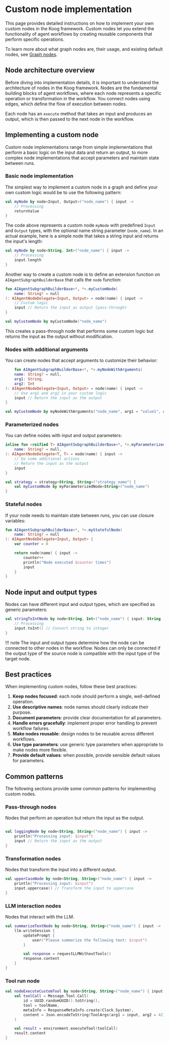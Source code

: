 # Custom node implementation

This page provides detailed instructions on how to implement your own custom nodes in the Koog framework. 
Custom nodes let you extend the functionality of agent workflows by creating reusable components that perform specific
operations.

To learn more about what graph nodes are, their usage, and existing default nodes, see [Graph nodes](nodes-and-components.md).

## Node architecture overview

Before diving into implementation details, it is important to understand the architecture of nodes in the Koog framework. Nodes are the fundamental building blocks of agent workflows, where each node represents a specific operation or transformation in the workflow. You connect nodes using edges, which define the flow of execution between nodes.

Each node has an `execute` method that takes an input and produces an output, which is then passed to the next node in the workflow.

## Implementing a custom node

Custom node implementations range from simple implementations that perform a basic logic on the input data and return
an output, to more complex node implementations that accept parameters and maintain state between runs.

### Basic node implementation

The simplest way to implement a custom node in a graph and define your own custom logic would be to use the following pattern:

<!--- INCLUDE
import ai.koog.agents.core.dsl.builder.strategy

typealias Input = String
typealias Output = Int

val returnValue = 42

val str = strategy<Input, Output>("my-strategy") {
-->
<!--- SUFFIX
}
-->
```kotlin
val myNode by node<Input, Output>("node_name") { input ->
    // Processing
    returnValue
}
```
<!--- KNIT example-custom-nodes-01.kt -->

The code above represents a custom node `myNode` with predefined `Input` and `Output` types, with the optional name
string parameter (`node_name`). In an actual example, here is a simple node that takes a string input and returns
the input's length:

<!--- INCLUDE
import ai.koog.agents.core.dsl.builder.strategy

val str = strategy<String, Int>("my-strategy") {
-->
<!--- SUFFIX
}
-->
```kotlin
val myNode by node<String, Int>("node_name") { input ->
    // Processing
    input.length
}
```
<!--- KNIT example-custom-nodes-02.kt -->

Another way to create a custom node is to define an extension function on `AIAgentSubgraphBuilderBase` that
calls the `node` function:

<!--- INCLUDE
import ai.koog.agents.core.dsl.builder.AIAgentNodeDelegate
import ai.koog.agents.core.dsl.builder.AIAgentSubgraphBuilderBase
import ai.koog.agents.core.dsl.builder.strategy

typealias Input = String
typealias Output = String

val strategy = strategy<String, String>("strategy_name") {
-->
<!--- SUFFIX
}
-->
```kotlin
fun AIAgentSubgraphBuilderBase<*, *>.myCustomNode(
    name: String? = null
): AIAgentNodeDelegate<Input, Output> = node(name) { input ->
    // Custom logic
    input // Return the input as output (pass-through)
}

val myCustomNode by myCustomNode("node_name")
```
<!--- KNIT example-custom-nodes-03.kt -->

This creates a pass-through node that performs some custom logic but returns the input as the output without modification.

### Nodes with additional arguments

You can create nodes that accept arguments to customize their behavior:

<!--- INCLUDE
import ai.koog.agents.core.dsl.builder.AIAgentNodeDelegate
import ai.koog.agents.core.dsl.builder.AIAgentSubgraphBuilderBase
import ai.koog.agents.core.dsl.builder.strategy

typealias Input = String
typealias Output = String

val strategy = strategy<String, String>("strategy_name") {
-->
<!--- SUFFIX
}
-->
```kotlin
    fun AIAgentSubgraphBuilderBase<*, *>.myNodeWithArguments(
    name: String? = null,
    arg1: String,
    arg2: Int
): AIAgentNodeDelegate<Input, Output> = node(name) { input ->
    // Use arg1 and arg2 in your custom logic
    input // Return the input as the output
}

val myCustomNode by myNodeWithArguments("node_name", arg1 = "value1", arg2 = 42)
```
<!--- KNIT example-custom-nodes-04.kt -->


### Parameterized nodes

You can define nodes with input and output parameters:

<!--- INCLUDE
import ai.koog.agents.core.dsl.builder.AIAgentNodeDelegate
import ai.koog.agents.core.dsl.builder.AIAgentSubgraphBuilderBase
import ai.koog.agents.core.dsl.builder.strategy
-->

```kotlin
inline fun <reified T> AIAgentSubgraphBuilderBase<*, *>.myParameterizedNode(
    name: String? = null,
): AIAgentNodeDelegate<T, T> = node(name) { input ->
    // Do some additional actions
    // Return the input as the output
    input
}

val strategy = strategy<String, String>("strategy_name") {
    val myCustomNode by myParameterizedNode<String>("node_name")
}
```
<!--- KNIT example-custom-nodes-05.kt -->

### Stateful nodes

If your node needs to maintain state between runs, you can use closure variables:

<!--- INCLUDE
import ai.koog.agents.core.dsl.builder.AIAgentNodeDelegate
import ai.koog.agents.core.dsl.builder.AIAgentSubgraphBuilderBase

typealias Input = Unit
typealias Output = Unit

-->
```kotlin
fun AIAgentSubgraphBuilderBase<*, *>.myStatefulNode(
    name: String? = null
): AIAgentNodeDelegate<Input, Output> {
    var counter = 0

    return node(name) { input ->
        counter++
        println("Node executed $counter times")
        input
    }
}
```
<!--- KNIT example-custom-nodes-06.kt -->

## Node input and output types

Nodes can have different input and output types, which are specified as generic parameters:

<!--- INCLUDE
import ai.koog.agents.core.dsl.builder.strategy

val strategy = strategy<String, String>("strategy_name") {
-->
<!--- SUFFIX
}
-->
```kotlin
val stringToIntNode by node<String, Int>("node_name") { input: String ->
    // Processing
    input.toInt() // Convert string to integer
}
```
<!--- KNIT example-custom-nodes-07.kt -->

!!! note
    The input and output types determine how the node can be connected to other nodes in the workflow. Nodes can only be connected if the output type of the source node is compatible with the input type of the target node.

## Best practices

When implementing custom nodes, follow these best practices:

1. **Keep nodes focused**: each node should perform a single, well-defined operation.
2. **Use descriptive names**: node names should clearly indicate their purpose.
3. **Document parameters**: provide clear documentation for all parameters.
4. **Handle errors gracefully**: implement proper error handling to prevent workflow failures.
5. **Make nodes reusable**: design nodes to be reusable across different workflows.
6. **Use type parameters**: use generic type parameters when appropriate to make nodes more flexible.
7. **Provide default values**: when possible, provide sensible default values for parameters.

## Common patterns

The following sections provide some common patterns for implementing custom nodes.

### Pass-through nodes

Nodes that perform an operation but return the input as the output.

<!--- INCLUDE
import ai.koog.agents.core.dsl.builder.strategy

val strategy = strategy<String, String>("strategy_name") {
-->
<!--- SUFFIX
}
-->
```kotlin

val loggingNode by node<String, String>("node_name") { input ->
    println("Processing input: $input")
    input // Return the input as the output
}
```
<!--- KNIT example-custom-nodes-08.kt -->

### Transformation nodes

Nodes that transform the input into a different output.

<!--- INCLUDE
import ai.koog.agents.core.dsl.builder.strategy

val strategy = strategy<String, String>("strategy_name") {
-->
<!--- SUFFIX
}
-->
```kotlin
val upperCaseNode by node<String, String>("node_name") { input ->
    println("Processing input: $input")
    input.uppercase() // Transform the input to uppercase
}
```
<!--- KNIT example-custom-nodes-09.kt -->

### LLM interaction nodes

Nodes that interact with the LLM.

<!--- INCLUDE
import ai.koog.agents.core.dsl.builder.strategy

val strategy = strategy<String, String>("strategy_name") {
-->
<!--- SUFFIX
}
-->
```kotlin
val summarizeTextNode by node<String, String>("node_name") { input ->
    llm.writeSession {
        updatePrompt {
            user("Please summarize the following text: $input")
        }

        val response = requestLLMWithoutTools()
        response.content
    }
}
```
<!--- KNIT example-custom-nodes-10.kt -->

### Tool run node

<!--- INCLUDE
import ai.koog.agents.core.dsl.builder.strategy
import ai.koog.agents.core.environment.executeTool
import ai.koog.prompt.message.Message
import ai.koog.prompt.message.ResponseMetaInfo
import kotlinx.datetime.Clock
import kotlinx.serialization.Serializable
import kotlinx.serialization.json.Json
import java.util.*

val toolName = "my-custom-tool"

@Serializable
data class ToolArgs(val arg1: String, val arg2: Int)

val strategy = strategy<String, String>("strategy_name") {

-->
<!--- SUFFIX
}
-->
```kotlin
val nodeExecuteCustomTool by node<String, String>("node_name") { input ->
    val toolCall = Message.Tool.Call(
        id = UUID.randomUUID().toString(),
        tool = toolName,
        metaInfo = ResponseMetaInfo.create(Clock.System),
        content = Json.encodeToString(ToolArgs(arg1 = input, arg2 = 42)) // Use the input as tool arguments
    )

    val result = environment.executeTool(toolCall)
    result.content
}
```
<!--- KNIT example-custom-nodes-11.kt -->
